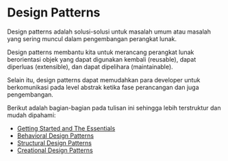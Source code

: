 # Design Patterns

Design patterns adalah solusi-solusi untuk masalah umum atau masalah yang sering muncul dalam pengembangan perangkat lunak. 

Design patterns membantu kita untuk merancang perangkat lunak berorientasi objek yang dapat digunakan kembali (reusable), dapat diperluas (extensible), dan dapat dipelihara (maintainable).

Selain itu, design patterns dapat memudahkan para developer untuk berkomunikasi pada level abstrak ketika fase perancangan dan juga pengembangan.

Berikut adalah bagian-bagian pada tulisan ini sehingga lebih terstruktur dan mudah dipahami:
- [Getting Started and The Essentials](a_getting_started/)
- [Behavioral Design Patterns](b_behavioral/)
- [Structural Design Patterns](c_structural/)
- [Creational Design Patterns](d_creational/)
